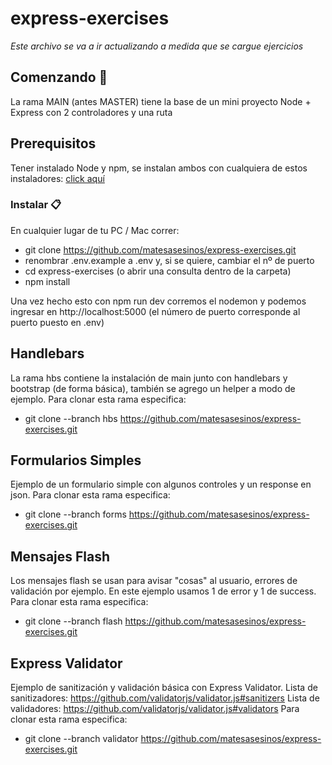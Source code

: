 # express-exercises
_Este archivo se va a ir actualizando a medida que se cargue ejercicios_

## Comenzando 🚀
La rama MAIN (antes MASTER) tiene la base de un mini proyecto Node + Express con 2 controladores y una ruta

## Prerequisitos
Tener instalado Node y npm, se instalan ambos con cualquiera de estos instaladores: [click aquí](https://nodejs.org/es/) 

### Instalar 📋
En cualquier lugar de tu PC / Mac correr: 

* git clone https://github.com/matesasesinos/express-exercises.git
* renombrar .env.example a .env y, si se quiere, cambiar el nº de puerto
* cd express-exercises (o abrir una consulta dentro de la carpeta)
* npm install

Una vez hecho esto con npm run dev corremos el nodemon y podemos ingresar en http://localhost:5000 (el número de puerto corresponde al puerto puesto en .env)

## Handlebars
La rama hbs contiene la instalación de main junto con handlebars y bootstrap (de forma básica), también se agrego un helper a modo de ejemplo.
Para clonar esta rama especifica:
* git clone --branch hbs https://github.com/matesasesinos/express-exercises.git


## Formularios Simples
Ejemplo de un formulario simple con algunos controles y un response en json.
Para clonar esta rama especifica:
* git clone --branch forms https://github.com/matesasesinos/express-exercises.git

## Mensajes Flash
Los mensajes flash se usan para avisar "cosas" al usuario, errores de validación por ejemplo. En este ejemplo usamos 1 de error y 1 de success.
Para clonar esta rama especifica:
* git clone --branch flash https://github.com/matesasesinos/express-exercises.git

## Express Validator
Ejemplo de sanitización y validación básica con Express Validator.
Lista de sanitizadores: https://github.com/validatorjs/validator.js#sanitizers
Lista de validadores: https://github.com/validatorjs/validator.js#validators
Para clonar esta rama especifica:
* git clone --branch validator https://github.com/matesasesinos/express-exercises.git